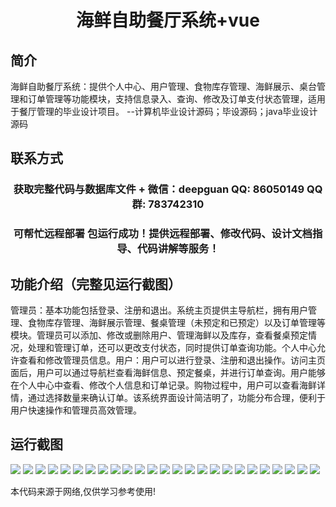 <p><h1 align="center">海鲜自助餐厅系统+vue</h1></p>

## 简介
海鲜自助餐厅系统：提供个人中心、用户管理、食物库存管理、海鲜展示、桌台管理和订单管理等功能模块，支持信息录入、查询、修改及订单支付状态管理，适用于餐厅管理的毕业设计项目。    --计算机毕业设计源码；毕设源码；java毕业设计源码


## 联系方式
<p><h3 align="center">获取完整代码与数据库文件 + 微信：deepguan QQ: 86050149 QQ群: 783742310</h3></p>
<p><h3 align="center">可帮忙远程部署 包运行成功！提供远程部署、修改代码、设计文档指导、代码讲解等服务！</h3></p>

## 功能介绍（完整见运行截图）
管理员：基本功能包括登录、注册和退出。系统主页提供主导航栏，拥有用户管理、食物库存管理、海鲜展示管理、餐桌管理（未预定和已预定）以及订单管理等模块。管理员可以添加、修改或删除用户、管理海鲜以及库存，查看餐桌预定情况，处理和管理订单，还可以更改支付状态，同时提供订单查询功能。个人中心允许查看和修改管理员信息。用户：用户可以进行登录、注册和退出操作。访问主页面后，用户可以通过导航栏查看海鲜信息、预定餐桌，并进行订单查询。用户能够在个人中心中查看、修改个人信息和订单记录。购物过程中，用户可以查看海鲜详情，通过选择数量来确认订单。该系统界面设计简洁明了，功能分布合理，便利于用户快速操作和管理员高效管理。


## 运行截图
![](img/001.jpg)
![](img/002.jpg)
![](img/003.jpg)
![](img/004.jpg)
![](img/005.jpg)
![](img/006.jpg)
![](img/007.jpg)
![](img/008.jpg)
![](img/009.jpg)
![](img/010.jpg)
![](img/011.jpg)
![](img/012.jpg)
![](img/013.jpg)
![](img/014.jpg)
![](img/015.jpg)
![](img/016.jpg)
![](img/017.jpg)
![](img/018.jpg)
![](img/019.jpg)
![](img/020.jpg)
![](img/021.jpg)
![](img/022.jpg)
![](img/023.jpg)
![](img/024.jpg)
![](img/025.jpg)

<p>本代码来源于网络,仅供学习参考使用!</p>
